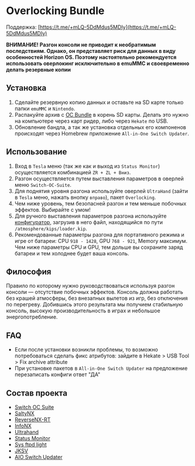 # Overlocking Bundle

Поддержка: [https://t.me/+mLQ-5DdMdus5MDIy](https://t.me/+mLQ-5DdMdus5MDIy)

**ВНИМАНИЕ! Разгон консоли не приводит к необратимым последствиям. Однако, он представляет риск для данных в виду особенностей Horizon OS. Поэтому настоятельно рекомендуется использовать оверлокинг исключительно в emuMMC и своевременно делать резервные копии**

## Установка

1. Сделайте резервную копию данных и оставьте на SD карте только папки `emuMMC` и `Nintendo`.
2. Распакуйте архив с [OC Bundle](https://github.com/snupt/Switch-OC-Suite-Bundle/raw/main/OCBundle.zip) в корень SD карты. Делать это нужно на компьютере через карт ридер, либо через `Hekate` по USB.
3. Обновление бандла, а так же установка отдельных его компоненов происходят через Homebrew приложение `All-in-One Switch Updater`.


## Использование

1. Вход в `Tesla` меню (так же как и выход из `Status Monitor`) осуществляется комбинацией `ZR + ZL + Вниз`.
2. Разгон осуществляется путем выставления параметров в оверлей меню `Switch-OC-Suite`.
3. Для поднятия уровня разгона используйте оверлей `UltraHand` (зайти в `Tesla` меню, нажать внопку `вправо`), пакет `Overlocking`.
4. Чем ниже уровень, тем безопасней разгон и тем меньше побочных эффектов. Выбирайте с умом!
5. Для ручного выставления параметров разгона используйте [конфигуратор](https://hanai3bi.github.io/Switch-OC-Suite/), загрузив в него файл, находящийся по пути `/atmosphere/kips/loader.kip`.
6. Рекомендованные параметры разгона для портативного режима и игре от батареи: CPU `918 - 1428`, GPU `768 - 921`, Memory максимум. Чем ниже параметры CPU и GPU, тем дольше вы сохраните заряд батареи и тем холоднее будет ваша консоль.

## Философия

Правило по которому нужно руководствоваться используя разгон консоли — отсутствие побочных эффектов. Консоль должна работать без крашей атмосферы, без внезапных вылетов из игр, без отключения по перегреву. Добившись этого результата мы получием стабильную консоль, высокую производительность в играх и небольшое энергопотребление.

## FAQ

- Если после установки возникли проблемы, то возможно потребоваться сделать фикс атрибутов: зайдите в Hekate > USB Tool > Fix archive attribute
- При установке пакетов в `All-in-One Switch Updater` на предложение перезаписать конфиги ответ "ДА"

## Состав проекта

- [Switch OC Suite](https://github.com/hanai3Bi/Switch-OC-Suite)
- [SaltyNX](https://github.com/masagrator/SaltyNX)
- [ReverseNX-RT](https://github.com/masagrator/ReverseNX-RT)
- [InfoNX](https://github.com/renA21/InfoNX)
- [Ultrahand](https://github.com/ppkantorski/Ultrahand-Overlay)
- [Status Monitor](https://github.com/ppkantorski/Status-Monitor-Overlay)
- [Sys ftpd light](https://github.com/cathery/sys-ftpd)
- [JKSV](https://github.com/J-D-K/JKSV)
- [AIO Switch Updater](https://github.com/HamletDuFromage/aio-switch-updater)
